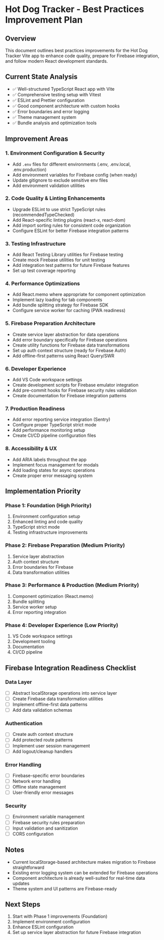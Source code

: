 # Hot Dog Tracker - Best Practices Improvement Plan

## Overview
This document outlines best practices improvements for the Hot Dog Tracker Vite app to enhance code quality, prepare for Firebase integration, and follow modern React development standards.

## Current State Analysis
- ✅ Well-structured TypeScript React app with Vite
- ✅ Comprehensive testing setup with Vitest
- ✅ ESLint and Prettier configuration
- ✅ Good component architecture with custom hooks
- ✅ Error boundaries and error logging
- ✅ Theme management system
- ✅ Bundle analysis and optimization tools

## Improvement Areas

### 1. Environment Configuration & Security
- Add `.env` files for different environments (.env, .env.local, .env.production)
- Add environment variables for Firebase config (when ready)
- Update gitignore to exclude sensitive env files
- Add environment validation utilities

### 2. Code Quality & Linting Enhancements
- Upgrade ESLint to use strict TypeScript rules (recommendedTypeChecked)
- Add React-specific linting plugins (react-x, react-dom)
- Add import sorting rules for consistent code organization
- Configure ESLint for better Firebase integration patterns

### 3. Testing Infrastructure
- Add React Testing Library utilities for Firebase testing
- Create mock Firebase utilities for unit testing
- Add integration test patterns for future Firebase features
- Set up test coverage reporting

### 4. Performance Optimizations
- Add React.memo where appropriate for component optimization
- Implement lazy loading for tab components
- Add bundle splitting strategy for Firebase SDK
- Configure service worker for caching (PWA readiness)

### 5. Firebase Preparation Architecture
- Create service layer abstraction for data operations
- Add error boundary specifically for Firebase operations
- Create utility functions for Firebase data transformations
- Set up auth context structure (ready for Firebase Auth)
- Add offline-first patterns using React Query/SWR

### 6. Developer Experience
- Add VS Code workspace settings
- Create development scripts for Firebase emulator integration
- Add pre-commit hooks for Firebase security rules validation
- Create documentation for Firebase integration patterns

### 7. Production Readiness
- Add error reporting service integration (Sentry)
- Configure proper TypeScript strict mode
- Add performance monitoring setup
- Create CI/CD pipeline configuration files

### 8. Accessibility & UX
- Add ARIA labels throughout the app
- Implement focus management for modals
- Add loading states for async operations
- Create proper error messaging system

## Implementation Priority

### Phase 1: Foundation (High Priority)
1. Environment configuration setup
2. Enhanced linting and code quality
3. TypeScript strict mode
4. Testing infrastructure improvements

### Phase 2: Firebase Preparation (Medium Priority)
1. Service layer abstraction
2. Auth context structure
3. Error boundaries for Firebase
4. Data transformation utilities

### Phase 3: Performance & Production (Medium Priority)
1. Component optimization (React.memo)
2. Bundle splitting
3. Service worker setup
4. Error reporting integration

### Phase 4: Developer Experience (Low Priority)
1. VS Code workspace settings
2. Development tooling
3. Documentation
4. CI/CD pipeline

## Firebase Integration Readiness Checklist

### Data Layer
- [ ] Abstract localStorage operations into service layer
- [ ] Create Firebase data transformation utilities
- [ ] Implement offline-first data patterns
- [ ] Add data validation schemas

### Authentication
- [ ] Create auth context structure
- [ ] Add protected route patterns
- [ ] Implement user session management
- [ ] Add logout/cleanup handlers

### Error Handling
- [ ] Firebase-specific error boundaries
- [ ] Network error handling
- [ ] Offline state management
- [ ] User-friendly error messages

### Security
- [ ] Environment variable management
- [ ] Firebase security rules preparation
- [ ] Input validation and sanitization
- [ ] CORS configuration

## Notes
- Current localStorage-based architecture makes migration to Firebase straightforward
- Existing error logging system can be extended for Firebase operations
- Component architecture is already well-suited for real-time data updates
- Theme system and UI patterns are Firebase-ready

## Next Steps
1. Start with Phase 1 improvements (Foundation)
2. Implement environment configuration
3. Enhance ESLint configuration
4. Set up service layer abstraction for future Firebase integration